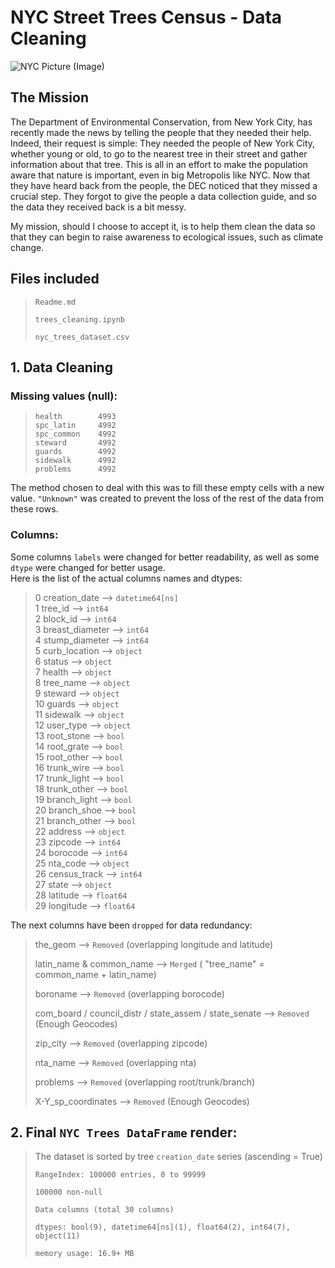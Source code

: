 # NYC Street Trees Census - Data Cleaning

![NYC Picture (Image)](https://imgs.6sqft.com/wp-content/uploads/2015/04/21000922/MAPS-by-Jill-Hubley-Explore-NYC-Street-Trees-by-Species-4.png)

## The Mission

The Department of Environmental Conservation, from New York City, has recently made the news by telling the people that they needed their help. 
Indeed, their request is simple: They needed the people of New York City, whether young or old, to go to the nearest tree in their street and gather information about that tree.
This is all in an effort to make the population aware that nature is important, even in big Metropolis like NYC. Now that they have heard back from the people, the DEC noticed that they missed a crucial step. 
They forgot to give the people a data collection guide, and so the data they received back is a bit messy.

My mission, should I choose to accept it, is to help them clean the data so that they can begin to raise awareness to ecological issues, such as climate change.

## Files included

>
>`Readme.md`
>
> `trees_cleaning.ipynb`
>
> `nyc_trees_dataset.csv`

## 1. Data Cleaning

### Missing values (null):

>`health        4993`<br/>
>`spc_latin     4992`<br/>
>`spc_common    4992`<br/>
>`steward       4992`<br/>
>`guards        4992`<br/>
>`sidewalk      4992`<br/>
>`problems      4992`<br/>

The method chosen to deal with this was to fill these empty cells with a new value.
`"Unknown"` was created to prevent the loss of the rest of the data from these rows.

### Columns:

Some columns `labels` were changed for better readability, as well as some `dtype` were changed for better usage.<br/>
Here is the list of the actual columns names and dtypes:

>0   creation_date --> `datetime64[ns]`<br/>
>1   tree_id --> `int64`<br/>
>2   block_id --> `int64`<br/>
>3   breast_diameter --> `int64`<br/>
>4   stump_diameter --> `int64`<br/>
>5   curb_location --> `object`<br/> 
>6   status --> `object`<br/>
>7   health --> `object`<br/>
>8   tree_name --> `object`<br/>
>9   steward --> `object`<br/>
>10  guards --> `object`<br/>
>11  sidewalk --> `object`<br/>
>12  user_type --> `object`<br/>
>13  root_stone --> `bool`<br/>
>14  root_grate --> `bool`<br/>
>15  root_other --> `bool`<br/>
>16  trunk_wire --> `bool`<br/>
>17  trunk_light --> `bool`<br/>
>18  trunk_other --> `bool`<br/>
>19  branch_light  --> `bool`<br/>
>20  branch_shoe --> `bool`<br/>
>21  branch_other --> `bool`<br/>
>22  address --> `object`<br/>
>23  zipcode --> `int64`<br/>
>24  borocode --> `int64`<br/>
>25  nta_code --> `object`<br/>
>26  census_track --> `int64`<br/>
>27  state --> `object`<br/>
>28  latitude --> `float64`<br/>
>29  longitude --> `float64`<br/>

The next columns have been `dropped` for data redundancy:

>the_geom --> `Removed` (overlapping longitude and latitude)
>
>latin_name & common_name --> `Merged` ( "tree_name" = common_name + latin_name)
>
>boroname --> `Removed` (overlapping borocode)
>
>com_board / council_distr / state_assem / state_senate --> `Removed` (Enough Geocodes)
>
>zip_city --> `Removed` (overlapping zipcode)
>
>nta_name --> `Removed` (overlapping nta)
>
> problems --> `Removed` (overlapping root/trunk/branch)
>
>X-Y_sp_coordinates --> `Removed` (Enough Geocodes)

## 2. Final `NYC Trees DataFrame` render:

>The dataset is sorted by tree `creation_date` series (ascending = True)
>
>`RangeIndex: 100000 entries, 0 to 99999`
>
>`100000 non-null`
>
>`Data columns (total 30 columns)`
>
>`dtypes: bool(9), datetime64[ns](1), float64(2), int64(7), object(11)`
>
>`memory usage: 16.9+ MB`
